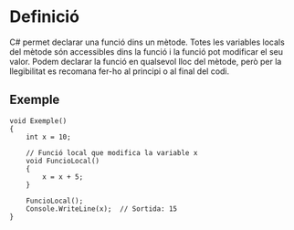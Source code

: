 # Definició

C# permet declarar una funció dins un mètode. Totes les variables locals del mètode són accessibles dins la funció i la funció pot modificar el seu valor. Podem declarar la funció en qualsevol lloc del mètode, però per la llegibilitat es recomana fer-ho al principi o al final del codi.

## Exemple

```CSharp
void Exemple()
{
    int x = 10;
    
    // Funció local que modifica la variable x
    void FuncioLocal()
    {
        x = x + 5;
    }

    FuncioLocal();
    Console.WriteLine(x);  // Sortida: 15
}
```

